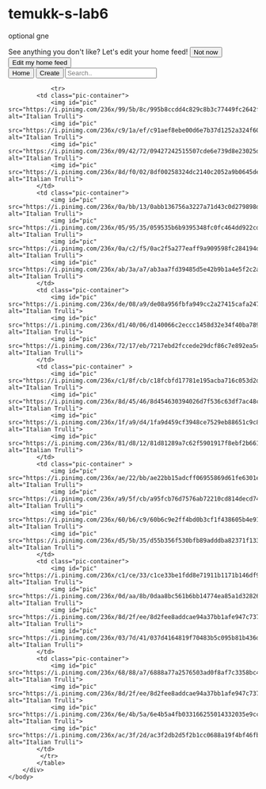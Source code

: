 # temukk-s-lab6
optional gne
<html>
    <head>
        <title>Pinterest</title>
        <meta charset="utf-8">
        <link rel="stylesheet" href="https://cdnjs.cloudflare.com/ajax/libs/font-awesome/4.7.0/css/font-awesome.min.css">
        <link href="labseo.css" rel="stylesheet">
        <link rel="stylesheet" href="css/normalize.css">
        <link rel="stylesheet" href="css/font-awesome.css">
        <link rel="preconnect" href="https://fonts.googleapis.com">
        <link rel="preconnect" href="https://fonts.gstatic.com" crossorigin>
        <link href="https://fonts.googleapis.com/css2?family=Lato:wght@700&display=swap" rel="stylesheet">
        <link rel="stylesheet" href="css/bootstrap.min.css">
        <link rel="stylesheet" href="https://fonts.googleapis.com/icon?family=Material+Icons">
        <link rel="stylesheet" href="css/templatemo-style.css">
        <link rel="stylesheet" href="https://cdnjs.cloudflare.com/ajax/libs/font-awesome/4.7.0/css/font-awesome.min.css">
        <link rel="stylesheet" href="https://cdnjs.cloudflare.com/ajax/libs/font-awesome/4.3.0/css/font-awesome.css">
        <meta name="viewport" content="width=device-width, initial-scale=1.0">
    </head>
    <body class="everything">
        <div class="headline">
            <div class="header">
            See anything you don't like? Let's edit your home feed!
            <input id="not" type="button" value="Not now">
            <input id="edit" type="button" value="Edit my home feed">
            </div>
        </div>
        <div class="seo">
            <a id="pint" href="#top"><i class="fa fa-pinterest"></i></a>
            <input id="home" type="button" value="Home">
            <input id="create" type="button" value="Create">
            <i class="fa fa-search" ></i>
            <a href="#"></a> <input  type="search" placeholder="Search.." id="search">
            <a href="#"><i class="fa fa-bell"></i></a> &emsp;
            <a href="#"><i class='fa fa-comments'></i></a> &emsp;
        </div>
        <div class="main_content_container">
            <table id="grid">
                
                <tr>
            <td class="pic-container">
                <img id="pic" src="https://i.pinimg.com/236x/99/5b/8c/995b8ccdd4c829c8b3c77449fc2642f2.jpg" alt="Italian Trulli">
                <img id="pic" src="https://i.pinimg.com/236x/c9/1a/ef/c91aef8ebe00d6e7b37d1252a324f602.jpg" alt="Italian Trulli">
                <img id="pic" src="https://i.pinimg.com/236x/09/42/72/09427242515507cde6e739d8e23025d8.jpg" alt="Italian Trulli">
                <img id="pic" src="https://i.pinimg.com/236x/8d/f0/02/8df00258324dc2140c2052a9b0645de8.jpg" alt="Italian Trulli">
            </td>
            <td class="pic-container">
                <img id="pic" src="https://i.pinimg.com/236x/0a/bb/13/0abb136756a3227a71d43c0d279898d4.jpg" alt="Italian Trulli">
                <img id="pic" src="https://i.pinimg.com/236x/05/95/35/059535b6b9395348fc0fc464dd922cd8.jpg" alt="Italian Trulli">
                <img id="pic" src="https://i.pinimg.com/236x/0a/c2/f5/0ac2f5a277eaff9a909598fc284194d5.jpg" alt="Italian Trulli">
                <img id="pic" src="https://i.pinimg.com/236x/ab/3a/a7/ab3aa7fd39485d5e42b9b1a4e5f2c2a8.jpg" alt="Italian Trulli">
            </td>
            <td class="pic-container">
                <img id="pic" src="https://i.pinimg.com/236x/de/08/a9/de08a956fbfa949cc2a27415cafa247d.jpg" alt="Italian Trulli">
                <img id="pic" src="https://i.pinimg.com/236x/d1/40/06/d140066c2eccc1458d32e34f40ba7899.jpg" alt="Italian Trulli">
                <img id="pic" src="https://i.pinimg.com/236x/72/17/eb/7217ebd2fccede29dcf86c7e892ea5c6.jpg" alt="Italian Trulli">
            </td>
            <td class="pic-container" >
                <img id="pic" src="https://i.pinimg.com/236x/c1/8f/cb/c18fcbfd17781e195acba716c053d2d2.jpg" alt="Italian Trulli">
                <img id="pic" src="https://i.pinimg.com/236x/8d/45/46/8d454630394026d7f536c63df7ac48ca.jpg" alt="Italian Trulli">
                <img id="pic" src="https://i.pinimg.com/236x/1f/a9/d4/1fa9d459cf3948ce7529eb88651c9c8b.jpg" alt="Italian Trulli">
                <img id="pic" src="https://i.pinimg.com/236x/81/d8/12/81d81289a7c62f5901917f8ebf2b6616.jpg" alt="Italian Trulli">
            </td>
            <td class="pic-container" >
                <img id="pic" src="https://i.pinimg.com/236x/ae/22/bb/ae22bb15adcff06955869d61fe6301e5.jpg" alt="Italian Trulli">
                <img id="pic" src="https://i.pinimg.com/236x/a9/5f/cb/a95fcb76d7576ab72210cd814decd74b.jpg" alt="Italian Trulli">
                <img id="pic" src="https://i.pinimg.com/236x/60/b6/c9/60b6c9e2ff4bd0b3cf1f438605b4e915.jpg" alt="Italian Trulli">
                <img id="pic" src="https://i.pinimg.com/236x/d5/5b/35/d55b356f530bfb89adddba82371f1332.jpg" alt="Italian Trulli">
            </td>
            <td class="pic-container">
                <img id="pic" src="https://i.pinimg.com/236x/c1/ce/33/c1ce33be1fdd8e71911b1171b146df95.jpg" alt="Italian Trulli">
                <img id="pic" src="https://i.pinimg.com/236x/0d/aa/8b/0daa8bc561b6bb14774ea85a1d32826b.jpg" alt="Italian Trulli">
                <img id="pic" src="https://i.pinimg.com/236x/8d/2f/ee/8d2fee8addcae94a37bb1afe947c7375.jpg" alt="Italian Trulli">
                <img id="pic" src="https://i.pinimg.com/236x/03/7d/41/037d4164819f70483b5c095b81b436d0.jpg" alt="Italian Trulli">
            </td>
            <td class="pic-container">
                <img id="pic" src="https://i.pinimg.com/236x/68/88/a7/6888a77a2576503ad0f8af7c3358bc47.jpg" alt="Italian Trulli">
                <img id="pic" src="https://i.pinimg.com/236x/8d/2f/ee/8d2fee8addcae94a37bb1afe947c7375.jpg" alt="Italian Trulli">
                <img id="pic" src="https://i.pinimg.com/236x/6e/4b/5a/6e4b5a4fb033166255014332035e9ccf.jpg" alt="Italian Trulli">
                <img id="pic" src="https://i.pinimg.com/236x/ac/3f/2d/ac3f2db2d5f2b1cc0688a19f4bf46fb8.jpg" alt="Italian Trulli">
            </td>
             </tr>
            </table>
        </div>
    </body>
</html>

